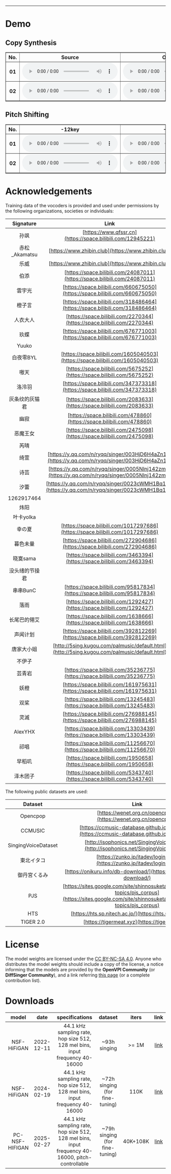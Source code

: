 ---

# Demo

## Copy Synthesis

<table border="1" style="width:100%; text-align:center;">
    <tr>
        <th>No.</th>
        <th>Source</th>
        <th>Output</th>
    </tr>
    <tr>
        <th>01</th>
        <td><audio controls><source src="wavs/gt_01.wav" type="audio/wav"></audio></td>
        <td><audio controls><source src="wavs/pred_01.wav" type="audio/wav"></audio></td>
    </tr>
    <tr>
        <th>02</th>
        <td><audio controls><source src="wavs/gt_02.wav" type="audio/wav"></audio></td>
        <td><audio controls><source src="wavs/pred_02.wav" type="audio/wav"></audio></td>
    </tr>
</table>

## Pitch Shifting

<table border="1" style="width:100%; text-align:center;">
    <tr>
        <th>No.</th>
        <th>-12key</th>
        <th>-8key</th>
        <th>-4key</th>
        <th>+4key</th>
        <th>+8key</th>
        <th>+12key</th>
    </tr>
    <tr>
        <th>01</th>
        <td><audio controls><source src="wavs/pred_01_shift-12key.wav" type="audio/wav"></audio></td>
        <td><audio controls><source src="wavs/pred_01_shift-8key.wav" type="audio/wav"></audio></td>
        <td><audio controls><source src="wavs/pred_01_shift-4key.wav" type="audio/wav"></audio></td>
        <td><audio controls><source src="wavs/pred_01_shift+4key.wav" type="audio/wav"></audio></td>
        <td><audio controls><source src="wavs/pred_01_shift+8key.wav" type="audio/wav"></audio></td>
        <td><audio controls><source src="wavs/pred_01_shift+12key.wav" type="audio/wav"></audio></td>
    </tr>
    <tr>
        <th>02</th>
        <td><audio controls><source src="wavs/pred_02_shift-12key.wav" type="audio/wav"></audio></td>
        <td><audio controls><source src="wavs/pred_02_shift-8key.wav" type="audio/wav"></audio></td>
        <td><audio controls><source src="wavs/pred_02_shift-4key.wav" type="audio/wav"></audio></td>
        <td><audio controls><source src="wavs/pred_02_shift+4key.wav" type="audio/wav"></audio></td>
        <td><audio controls><source src="wavs/pred_02_shift+8key.wav" type="audio/wav"></audio></td>
        <td><audio controls><source src="wavs/pred_02_shift+12key.wav" type="audio/wav"></audio></td>
    </tr>
</table>

# Acknowledgements

Training data of the vocoders is provided and used under permissions by the following organizations, societies or individuals:

|   Signature    |                             Link                             |
| :------------: | :----------------------------------------------------------: |
|      孙飒      | [https://www.qfssr.cn](https://space.bilibili.com/12945221)  |
| 赤松_Akamatsu  |      [https://www.zhibin.club](https://www.zhibin.club)      |
|      乐威      |      [https://www.zhibin.club](https://www.zhibin.club)      |
|      伯添      | [https://space.bilibili.com/24087011](https://space.bilibili.com/24087011) |
|     雲宇光     | [https://space.bilibili.com/660675050](https://space.bilibili.com/660675050) |
|     橙子言     | [https://space.bilibili.com/318486464](https://space.bilibili.com/318486464) |
|    人衣大人    | [https://space.bilibili.com/2270344](https://space.bilibili.com/2270344) |
|      玖蝶      | [https://space.bilibili.com/676771003](https://space.bilibili.com/676771003) |
|     Yuuko      |                                                              |
|   白夜零BYL    | [https://space.bilibili.com/1605040503](https://space.bilibili.com/1605040503) |
|      嗷天      | [https://space.bilibili.com/5675252](https://space.bilibili.com/5675252) |
|     洛泠羽     | [https://space.bilibili.com/347373318](https://space.bilibili.com/347373318) |
| 灰条纹的灰猫君 | [https://space.bilibili.com/2083633](https://space.bilibili.com/2083633) |
|      幽寂      | [https://space.bilibili.com/478860](https://space.bilibili.com/478860) |
|    恶魔王女    | [https://space.bilibili.com/2475098](https://space.bilibili.com/2475098) |
|      芮晴      |                                                              |
|      绮萱      | [https://y.qq.com/n/ryqq/singer/003HjD6H4aZn1K](https://y.qq.com/n/ryqq/singer/003HjD6H4aZn1K) |
|      诗芸      | [https://y.qq.com/n/ryqq/singer/0005NInj142zm0](https://y.qq.com/n/ryqq/singer/0005NInj142zm0) |
|      汐蕾      | [https://y.qq.com/n/ryqq/singer/0023cWMH1Bq1PJ](https://y.qq.com/n/ryqq/singer/0023cWMH1Bq1PJ) |
|   1262917464   |                                                              |
|      炜阳      |                                                              |
|   叶卡yolka    |                                                              |
|     幸の夏     | [https://space.bilibili.com/1017297686](https://space.bilibili.com/1017297686) |
|    暮色未量    | [https://space.bilibili.com/272904686](https://space.bilibili.com/272904686) |
|    晓寞sama    | [https://space.bilibili.com/3463394](https://space.bilibili.com/3463394) |
| 没头绪的节操君 |                                                              |
|    串串BunC    | [https://space.bilibili.com/95817834](https://space.bilibili.com/95817834) |
|      落雨      | [https://space.bilibili.com/1292427](https://space.bilibili.com/1292427) |
|  长尾巴的翎艾  | [https://space.bilibili.com/1638666](https://space.bilibili.com/1638666) |
|    声闻计划    | [https://space.bilibili.com/392812269](https://space.bilibili.com/392812269) |
|   唐家大小姐   | [http://5sing.kugou.com/palmusic/default.html](http://5sing.kugou.com/palmusic/default.html) |
|     不伊子     |                                                              |
|     芸青岩     | [https://space.bilibili.com/35236775](https://space.bilibili.com/35236775) |
|      妖橙      | [https://space.bilibili.com/161975631](https://space.bilibili.com/161975631) |
|      双桨      | [https://space.bilibili.com/13245483](https://space.bilibili.com/13245483) |
|      灵滅      | [https://space.bilibili.com/276988145](https://space.bilibili.com/276988145) |
|    AlexYHX     | [https://space.bilibili.com/13303439](https://space.bilibili.com/13303439) |
|      祁唱      | [https://space.bilibili.com/11256670](https://space.bilibili.com/11256670) |
|     早稻叽     | [https://space.bilibili.com/1950658](https://space.bilibili.com/1950658) |
|    泽木团子    | [https://space.bilibili.com/5343740](https://space.bilibili.com/5343740) |

The following public datasets are used:

|       Dataset       |                             Link                             |
| :-----------------: | :----------------------------------------------------------: |
|      Opencpop       | [https://wenet.org.cn/opencpop/](https://wenet.org.cn/opencpop/) |
|       CCMUSIC       | [https://ccmusic-database.github.io/index.html](https://ccmusic-database.github.io/index.html) |
| SingingVoiceDataset | [http://isophonics.net/SingingVoiceDataset](http://isophonics.net/SingingVoiceDataset) |
|     東北イタコ      | [https://zunko.jp/itadev/login.php](https://zunko.jp/itadev/login.php) |
|    御丹宮くるみ     | [https://onikuru.info/db-download/](https://onikuru.info/db-download/) |
|         PJS         | [https://sites.google.com/site/shinnosuketakamichi/research-topics/pjs_corpus](https://sites.google.com/site/shinnosuketakamichi/research-topics/pjs_corpus) |
|         HTS         | [https://hts.sp.nitech.ac.jp/](https://hts.sp.nitech.ac.jp/) |
|      TIGER 2.0      |        [https://tigermeat.xyz](https://tigermeat.xyz)        |

# License

The model weights are licensed under the [CC BY-NC-SA 4.0](https://creativecommons.org/licenses/by-nc-sa/4.0/). Anyone who distributes the model weights should include a copy of the license, a notice informing that the models are provided by the **OpenVPI Community** (or **DiffSinger Community**), and a link referring [this page](https://openvpi.github.io/vocoders/) (or a complete contribution list).

# Downloads

|     model      |    date    |                        specifications                        |            dataset             |  iters   |                             link                             |
| :------------: | :--------: | :----------------------------------------------------------: | :----------------------------: | :------: | :----------------------------------------------------------: |
|  NSF-HiFiGAN   | 2022-12-11 | 44.1 kHz sampling rate, hop size 512, 128 mel bins, input frequency 40-16000 |          ~93h singing          |  >= 1M   | [link](https://github.com/openvpi/vocoders/releases/tag/nsf-hifigan-v1) |
|  NSF-HiFiGAN   | 2024-02-19 | 44.1 kHz sampling rate, hop size 512, 128 mel bins, input frequency 40-16000 | ~72h singing (for fine-tuning) |   110K   | [link](https://github.com/openvpi/vocoders/releases/tag/nsf-hifigan-44.1k-hop512-128bin-2024.02) |
| PC-NSF-HIFIGAN | 2025-02-27 | 44.1 kHz sampling rate, hop size 512, 128 mel bins, input frequency 40-16000, pitch-controllable | ~79h singing (for fine-tuning) | 40K+108K | [link](https://github.com/openvpi/vocoders/releases/tag/pc-nsf-hifigan-44.1k-hop512-128bin-2025.02) |

